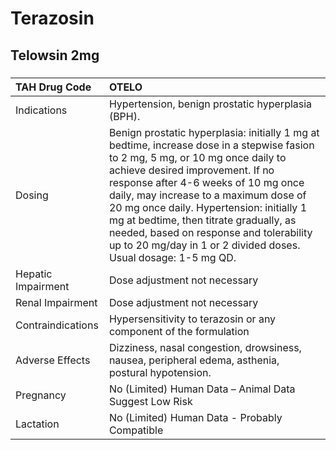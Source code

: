 # Terazosin

## Telowsin 2mg

##### 

| TAH Drug Code      | OTELO                                                                                                                                                                                                                                                                                                                                                                                                                                                   |
|:-------------------|:--------------------------------------------------------------------------------------------------------------------------------------------------------------------------------------------------------------------------------------------------------------------------------------------------------------------------------------------------------------------------------------------------------------------------------------------------------|
| Indications        | Hypertension, benign prostatic hyperplasia (BPH).                                                                                                                                                                                                                                                                                                                                                                                                       |
| Dosing             | Benign prostatic hyperplasia: initially 1 mg at bedtime, increase dose in a stepwise fasion to 2 mg, 5 mg, or 10 mg once daily to achieve desired improvement. If no response after 4-6 weeks of 10 mg once daily, may increase to a maximum dose of 20 mg once daily. Hypertension: initially 1 mg at bedtime, then titrate gradually, as needed, based on response and tolerability up to 20 mg/day in 1 or 2 divided doses. Usual dosage: 1-5 mg QD. |
| Hepatic Impairment | Dose adjustment not necessary                                                                                                                                                                                                                                                                                                                                                                                                                           |
| Renal Impairment   | Dose adjustment not necessary                                                                                                                                                                                                                                                                                                                                                                                                                           |
| Contraindications  | Hypersensitivity to terazosin or any component of the formulation                                                                                                                                                                                                                                                                                                                                                                                       |
| Adverse Effects    | Dizziness, nasal congestion, drowsiness, nausea, peripheral edema, asthenia, postural hypotension.                                                                                                                                                                                                                                                                                                                                                      |
| Pregnancy          | No (Limited) Human Data – Animal Data Suggest Low Risk                                                                                                                                                                                                                                                                                                                                                                                                  |
| Lactation          | No (Limited) Human Data - Probably Compatible                                                                                                                                                                                                                                                                                                                                                                                                           |

